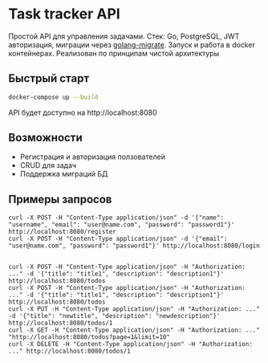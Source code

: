 # Task tracker API

Простой API для управления задачами.
Стек: Go, PostgreSQL, JWT авторизация, миграции через [golang-migrate](https://github.com/golang-migrate/migrate).
Запуск и работа в docker контейнерах. Реализован по принципам чистой архитектуры

## Быстрый старт

```bash
docker-compose up --build
```
API будет доступно на http://localhost:8080

## Возможности

- Регистрация и авторизация ползователей
- CRUD для задач
- Поддержка миграций БД

## Примеры запросов

```
curl -X POST -H "Content-Type application/json" -d '{"name": "username", "email": "user@name.com", "password": "password1"}' http://localhost:8080/register
curl -X POST -H "Content-Type application/json" -d '{"email": "user@name.com", "password": "password1"}' http://localhost:8080/login


curl -X POST -H "Content-Type application/json" -H "Authorization: ..." -d '{"title": "title1", "description": "description1"}' http://localhost:8080/todos
curl -X POST -H "Content-Type application/json" -H "Authorization: ..." -d '{"title": "title1", "description": "description1"}' http://localhost:8080/todos
curl -X PUT -H "Content-Type application/json" -H "Authorization: ..." -d '{"title": "newtitle", "description": "newdescription"}' http://localhost:8080/todos/1
curl -X GET -H "Content-Type application/json" -H "Authorization: ..." "http://localhost:8080/todos?page=1&limit=10"
curl -X DELETE -H "Content-Type application/json" -H "Authorization: ..." http://localhost:8080/todos/1
```
